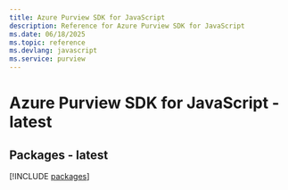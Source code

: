 ```yaml
---
title: Azure Purview SDK for JavaScript
description: Reference for Azure Purview SDK for JavaScript
ms.date: 06/18/2025
ms.topic: reference
ms.devlang: javascript
ms.service: purview
---
```

# Azure Purview SDK for JavaScript - latest
## Packages - latest
[!INCLUDE [packages](purview-index.md)]